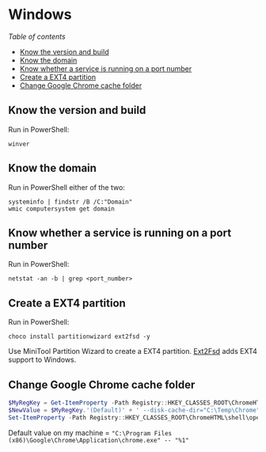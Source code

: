 # Windows

*Table of contents*

<!-- START doctoc generated TOC please keep comment here to allow auto update -->
<!-- DON'T EDIT THIS SECTION, INSTEAD RE-RUN doctoc TO UPDATE -->
<!-- generated with [DocToc](https://github.com/thlorenz/doctoc) -->

- [Know the version and build](#know-the-version-and-build)
- [Know the domain](#know-the-domain)
- [Know whether a service is running on a port number](#know-whether-a-service-is-running-on-a-port-number)
- [Create a EXT4 partition](#create-a-ext4-partition)
- [Change Google Chrome cache folder](#change-google-chrome-cache-folder)

<!-- END doctoc generated TOC please keep comment here to allow auto update -->

## Know the version and build

Run in PowerShell:
```shell
winver
```

## Know the domain

Run in PowerShell either of the two:
```shell
systeminfo | findstr /B /C:"Domain"
wmic computersystem get domain
```

## Know whether a service is running on a port number

Run in PowerShell:
```shell
netstat -an -b | grep <port_number>
```

## Create a EXT4 partition

Run in PowerShell:
```shell
choco install partitionwizard ext2fsd -y
```

Use MiniTool Partition Wizard to create a EXT4 partition.
[Ext2Fsd](http://www.ext2fsd.com/) adds EXT4 support to Windows.

## Change Google Chrome cache folder

```powershell
$MyRegKey = Get-ItemProperty -Path Registry::HKEY_CLASSES_ROOT\ChromeHTML\shell\open\command
$NewValue = $MyRegKey.'(Default)' + ' --disk-cache-dir="C:\Temp\Chrome"'
Set-ItemProperty -Path Registry::HKEY_CLASSES_ROOT\ChromeHTML\shell\open\command -Name '(Default)' -Value $NewValue
```

Default value on my machine = `"C:\Program Files (x86)\Google\Chrome\Application\chrome.exe" -- "%1"`